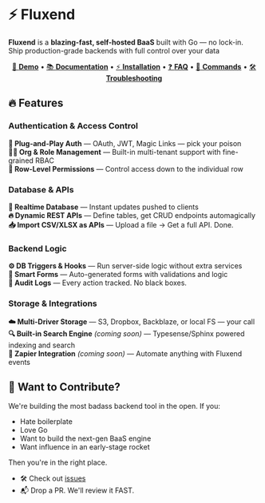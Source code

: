 # ⚡️ Fluxend
**Fluxend** is a **blazing-fast, self-hosted BaaS** built with Go — no lock-in. Ship production-grade backends with full control over your data

<div align="center">
  

[🚀 **Demo**](https://console.fluxend.app/) • 
[📚 **Documentation**](https://docs.fluxend.app/) • 
[⚡ **Installation**](https://docs.fluxend.app/quickstart) • 
[❓ **FAQ**](https://docs.fluxend.app/faq) • 
[🔧 **Commands**](https://docs.fluxend.app/essentials/commands) • 
[🛠️ **Troubleshooting**](https://docs.fluxend.app/essentials/troubleshooting)

</div>

## 🔥 Features

### Authentication & Access Control
**🔐 Plug-and-Play Auth** — OAuth, JWT, Magic Links — pick your poison  
**🧑‍💼 Org & Role Management** — Built-in multi-tenant support with fine-grained RBAC  
**🧮 Row-Level Permissions** — Control access down to the individual row

### Database & APIs
**🔄 Realtime Database** — Instant updates pushed to clients  
**🔥 Dynamic REST APIs** — Define tables, get CRUD endpoints automagically  
**📥 Import CSV/XLSX as APIs** — Upload a file → Get a full API. Done.

### Backend Logic
**⚙️ DB Triggers & Hooks** — Run server-side logic without extra services  
**🧾 Smart Forms** — Auto-generated forms with validations and logic  
**📜 Audit Logs** — Every action tracked. No black boxes.

### Storage & Integrations
**☁️ Multi-Driver Storage** — S3, Dropbox, Backblaze, or local FS — your call  
**🔍 Built-in Search Engine** *(coming soon)* — Typesense/Sphinx powered indexing and search  
**🔁 Zapier Integration** *(coming soon)* — Automate anything with Fluxend events

## 🤝 Want to Contribute?
We're building the most badass backend tool in the open. If you:
- Hate boilerplate
- Love Go
- Want to build the next-gen BaaS engine
- Want influence in an early-stage rocket

Then you're in the right place.
- 🛠 Check out [issues](https://github.com/fluxend/fluxend/issues)
- 📬 Drop a PR. We'll review it FAST.
